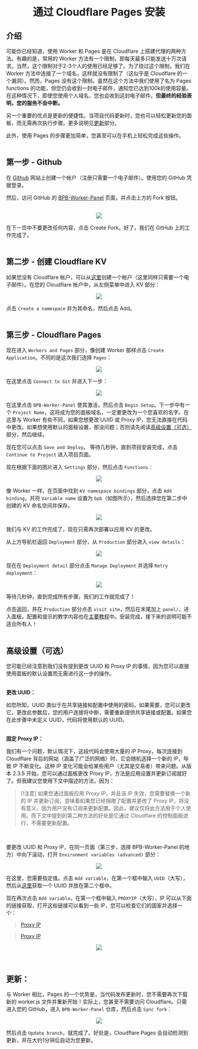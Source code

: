 <h1 align="center">通过 Cloudflare Pages 安装</h1>

## 介绍
可能你已经知道，使用 Worker 和 Pages 是在 Cloudflare 上搭建代理的两种方法。有趣的是，常用的 Worker 方法有一个限制，即每天最多只能发送十万次请求。当然，这个限制对于2-3个人的使用已经足够了。为了绕过这个限制，我们在 Worker 方法中连接了一个域名，这样就没有限制了（这似乎是 Cloudflare 的一个漏洞）。然而，Pages 没有这个限制。虽然在这个方法中我们使用了名为 Pages functions 的功能，但您仍会收到一封电子邮件，通知您已达到100k的使用容量。在这种情况下，即使您使用个人域名，您也会收到这封电子邮件。**但最终的经验表明，您的服务不会中断。**

另一个重要的优点是更新的便捷性。当项目代码更新时，您也可以轻松更新您的面板，而无需再次执行步骤。更多说明见[更新](#更新)部分。

此外，使用 Pages 的步骤更加简单，您甚至可以在手机上轻松完成这些操作。<br><br>

## 第一步 - Github
在 [Github](https://github.com/signup) 网站上创建一个帐户（注册只需要一个电子邮件）。使用您的 GitHub 凭据登录。

然后，访问 GitHub 的 [BPB-Worker-Panel](https://github.com/bia-pain-bache/BPB-Worker-Panel) 页面，并点击上方的 Fork 按钮。
<br><br>
<p align="center">
  <img src="assets/images/Fork_repo.jpg">
</p>

在下一页中不要更改任何内容，点击 Create Fork。好了，我们在 GitHub 上的工作完成了。
<br><br>
## 第二步 - 创建 Cloudflare KV
如果您没有 Cloudflare 帐户，可以从[这里](https://dash.cloudflare.com/sign-up)创建一个帐户（这里同样只需要一个电子邮件）。在您的 Cloudflare 帐户中，从左侧菜单中进入 KV 部分：

<p align="center">
  <img src="assets/images/Nav_dash_kv.jpg">
</p>

点击 `Create a namespace` 并为其命名，然后点击 Add。
<br><br>
## 第三步 - Cloudflare Pages
现在进入 `Workers and Pages` 部分，像创建 Worker 那样点击 `Create Application`。不同的是这次我们选择 `Pages`：

<p align="center">
  <img src="assets/images/Pages_application.jpg">
</p>

在这里点击 `Connect to Git` 并进入下一步：

<p align="center">
  <img src="assets/images/Connect_to_git.jpg">
</p>

在这里点击 `BPB-Worker-Panel` 使其激活，然后点击 `Begin Setup`。下一步中有一个 `Project Name`，这将成为您的面板域名，一定要更改为一个您喜欢的名字。在这里与 Worker 有些不同，如果您想更改 UUID 或 Proxy IP，您无法直接在代码中更改。如果想使用默认的面板设置，那没问题；否则请先阅读[高级设置（可选）](#高级设置（可选）)部分，然后继续。

现在您可以点击 `Save and Deploy`。
等待几秒钟，直到项目安装完成，点击 `Continue to Project` 进入项目页面。

现在根据下面的图片进入 `Settings` 部分，然后点击 `Functions`：

<p align="center">
  <img src="assets/images/Settings_functions.jpg">
</p>

像 Worker 一样，在页面中找到 `KV namespace bindings` 部分，点击 `Add binding`，并将 `Variable name` 设置为 `bpb`（如图所示），然后选择您在第二步中创建的 KV 命名空间并保存。

<p align="center">
  <img src="assets/images/Pages_bind_kv.jpg">
</p>

我们与 KV 的工作完成了，现在只需再次部署以应用 KV 的更改。

从上方导航栏返回 `Deployment` 部分，从 `Production` 部分进入 `view details`：

<p align="center">
  <img src="assets/images/Pages_production_details.jpg">
</p>

现在在 `Deployment detail` 部分点击 `Manage Deployment` 并选择 `Retry deployment`：

<p align="center">
  <img src="assets/images/Pages_retry_deployment.jpg">
</p>

等待几秒钟，直到完成所有步骤，我们的工作就完成了！

点击返回，并在 `Production` 部分点击 `visit site`，然后在末尾加上 `panel/`，进入面板。配置和提示的教学内容也在[主要教程](configuration_fa.md)中。安装完成，接下来的说明可能不适合所有人！
<br><br>
## 高级设置（可选）
您可能已经注意到我们没有提到更改 UUID 和 Proxy IP 的事情，因为您可以直接使用面板的默认设置而无需进行这一步的操作。
<br><br>

**更改 UUID：**

如您所知，UUID 类似于在共享链接和配置中使用的密码，如果需要，您可以更改它。更改此参数后，您的用户连接将中断，需要重新提供共享链接或配置。如果您在此步骤中未定义 UUID，代码将使用默认的 UUID。
<br><br>

**固定 Proxy IP：**

我们有一个问题，默认情况下，这段代码会使用大量的 IP Proxy，每次连接到 Cloudflare 背后的网站（涵盖了广泛的网络）时，它会随机选择一个新的 IP，导致 IP 不断变化。这种 IP 变化可能会给某些用户（尤其是交易者）带来问题。从版本 2.3.5 开始，您可以通过面板更改 Proxy IP，方法是应用设置并更新订阅就好了。但我建议您使用下文中描述的方法，因为：

> [!注意]
> 如果您通过面板应用 Proxy IP，并且该 IP 失效，您需要替换一个新的 IP 并更新订阅。意味着如果您已经捐赠了配置并更改了 Proxy IP，将没有意义，因为用户没有订阅来更新配置。因此，建议仅将此方法用于个人使用。而下文中提到的第二种方法的好处是它通过 Cloudflare 的控制面板进行，不需要更新配置。

<br>

要更改 UUID 和 Proxy IP，在同一页面（第三步，选择 BPB-Worker-Panel 的地方）中向下滚动，打开 `Environment variables (advanced)` 部分：

<p align="center">
  <img src="assets/images/Pages_env_vars.jpg">
</p>

在这里，您需要指定值。点击 `Add variable`，在第一个框中输入 `UUID`（大写），然后从[这里](https://www.uuidgenerator.net/)获取一个 UUID 并放在第二个框中。

现在再次点击 `Add variable`，在第一个框中输入 `PROXYIP`（大写），IP 可以从下面的链接获取，打开这些链接可以看到一些 IP，您可以检查它们的国家并选择一个：

>[Proxy IP](https://www.nslookup.io/domains/cdn.xn--b6gac.eu.org/dns-records/)

>[Proxy IP](https://www.nslookup.io/domains/cdn-all.xn--b6gac.eu.org/dns-records/)

<p align="center">
  <img src="assets/images/Proxy_ips.jpg">
</p>
<br>

## 更新：
与 Worker 相比，Pages 的一个优势是，当代码发布更新时，您不需要再次下载新的 worker.js 文件并重新开始！实际上，您甚至不需要访问 Cloudflare。只需进入您的 GitHub，进入 `BPB-Worker-Panel` 仓库，然后点击 `Sync fork`：

<p align="center">
  <img src="assets/images/Sync_fork.jpg">
</p>

然后点击 `Update branch`，就完成了。好处是，Cloudflare Pages 会自动检测到更新，并在大约1分钟后自动为您更新。

